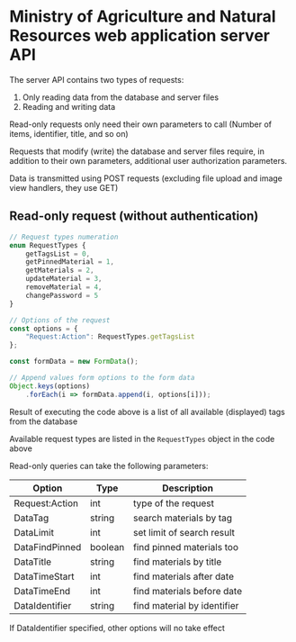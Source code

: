 # Ministry of Agriculture and Natural Resources web application server API

The server API contains two types of requests: 
1. Only reading data from the database and server files
2. Reading and writing data

Read-only requests only need their own parameters to call 
(Number of items, identifier, title, and so on)

Requests that modify (write) the database and server files require, 
in addition to their own parameters, additional user authorization parameters.

Data is transmitted using POST requests 
(excluding file upload and image view handlers, they use GET)

## Read-only request (without authentication)
```typescript
// Request types numeration
enum RequestTypes {
    getTagsList = 0,
    getPinnedMaterial = 1,
    getMaterials = 2,
    updateMaterial = 3,
    removeMaterial = 4,
    changePassword = 5
}

// Options of the request
const options = {
    "Request:Action": RequestTypes.getTagsList
};

const formData = new FormData();

// Append values form options to the form data
Object.keys(options)
    .forEach(i => formData.append(i, options[i]));
```


Result of executing the code above is a list of all available 
(displayed) tags from the database

Available request types are listed in the 
`RequestTypes` object in the code above

Read-only queries can take the following parameters:

| Option | Type | Description |
| ------ | ---- | ----------- |
| Request:Action | int | type of the request |
| DataTag        | string | search materials by tag |
| DataLimit      | int | set limit of search result |
| DataFindPinned | boolean | find pinned materials too |
| DataTitle      | string | find materials by title |
| DataTimeStart  | int | find materials after date |
| DataTimeEnd    | int | find materials before date |
| DataIdentifier | string | find material by identifier |

If DataIdentifier specified, other options will no take effect